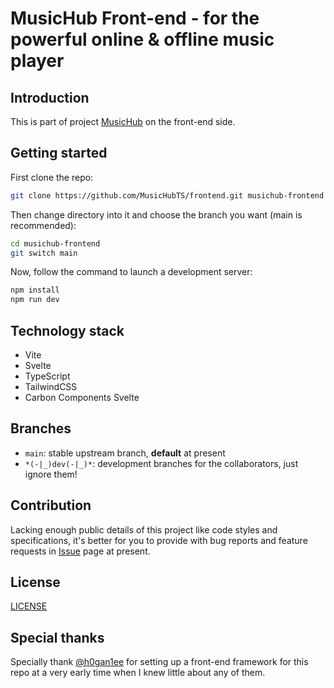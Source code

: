 # MusicHub Front-end - for the powerful online & offline music player

## Introduction

This is part of project [MusicHub](https://github.com/MusicHubTS) on the front-end side.

## Getting started

First clone the repo:

```bash
git clone https://github.com/MusicHubTS/frontend.git musichub-frontend
```

Then change directory into it and choose the branch you want (main is recommended):

```bash
cd musichub-frontend
git switch main
```

Now, follow the command to launch a development server:

```bash
npm install
npm run dev
```

## Technology stack

- Vite
- Svelte
- TypeScript
- TailwindCSS
- Carbon Components Svelte

## Branches

- `main`: stable upstream branch, **default** at present
- `*(-|_)dev(-|_)*`: development branches for the collaborators, just ignore them!

## Contribution

Lacking enough public details of this project like code styles and specifications, it's better for you to provide with bug reports and feature requests in [Issue](https://github.com/MusicHubTS/frontend/issues) page at present.

## License

[LICENSE](/LICENSE)

## Special thanks

Specially thank [@h0gan1ee](https://github.com/h0gan1ee) for setting up a front-end framework for this repo at a very early time when I knew little about any of them.
